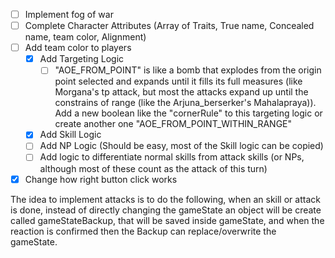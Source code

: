 
- [ ] Implement fog of war
- [ ] Complete Character Attributes (Array of Traits, True name, Concealed name, team color, Alignment)
- [ ] Add team color to players
  - [x] Add Targeting Logic
    - [ ] "AOE_FROM_POINT" is like a bomb that explodes from the origin point selected and expands until it fills its full measures (like Morgana's tp attack, but most the attacks expand up until the constrains of range (like the Arjuna_berserker's Mahalapraya)). Add a new boolean like the "cornerRule" to this targeting logic or create another one "AOE_FROM_POINT_WITHIN_RANGE"
  - [x] Add Skill Logic
  - [ ] Add NP Logic (Should be easy, most of the Skill logic can be copied)
  - [ ] Add logic to differentiate normal skills from attack skills (or NPs, although most of these count as the attack of this turn)
- [x] Change how right button click works

The idea to implement attacks is to do the following, when an skill or attack is done, instead of directly changing the gameState an object will be create called gameStateBackup, that will be saved inside gameState, and when the reaction is confirmed then the Backup can replace/overwrite the gameState. 
